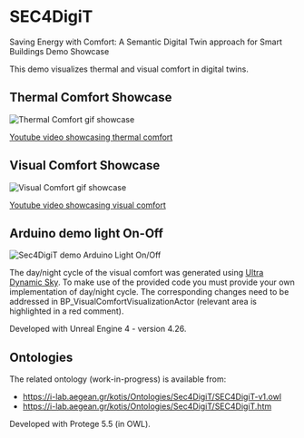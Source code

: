 # SEC4DigiT

Saving Energy with Comfort: A Semantic Digital Twin approach for Smart Buildings Demo Showcase

This demo visualizes thermal and visual comfort in digital twins.

## Thermal Comfort Showcase
![Thermal Comfort gif showcase](GitHubAssets/ThermalComfortDemo.gif)

[Youtube video showcasing thermal comfort](https://youtu.be/bgXXsaG_gh0)

## Visual Comfort Showcase
![Visual Comfort gif showcase](GitHubAssets/VisualComfortDemo.gif)

[Youtube video showcasing visual comfort](https://youtu.be/NFUV5ktuS1Q)

## Arduino demo light On-Off
![Sec4DigiT demo Arduino Light On/Off](Sec4DigiTdemoArduino.gif)

The day/night cycle of the visual comfort was generated using [Ultra Dynamic Sky](https://www.unrealengine.com/marketplace/en-US/product/ultra-dynamic-sky). To make use of the provided code you must provide your own implementation of day/night cycle. The corresponding changes need to be addressed in BP_VisualComfortVisualizationActor (relevant area is highlighted in a red comment).

Developed with Unreal Engine 4 - version 4.26.

## Ontologies
The related ontology (work-in-progress) is available from:

- https://i-lab.aegean.gr/kotis/Ontologies/Sec4DigiT/SEC4DigiT-v1.owl
- https://i-lab.aegean.gr/kotis/Ontologies/Sec4DigiT/SEC4DigiT.htm

Developed with Protege 5.5 (in OWL).


